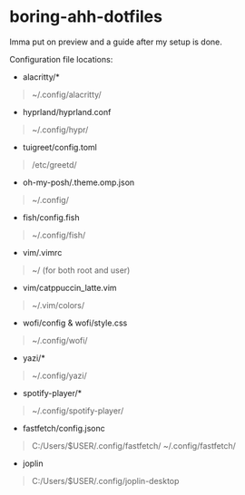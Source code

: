# boring-ahh-dotfiles
Imma put on preview and a guide after my setup is done.

Configuration file locations:

* alacritty/*
> ~/.config/alacritty/

* hyprland/hyprland.conf
> ~/.config/hypr/

* tuigreet/config.toml
> /etc/greetd/

* oh-my-posh/.theme.omp.json
> ~/.config/

* fish/config.fish
> ~/.config/fish/

* vim/.vimrc
> ~/ (for both root and user)

* vim/catppuccin_latte.vim
> ~/.vim/colors/

* wofi/config & wofi/style.css
> ~/.config/wofi/

* yazi/*
> ~/.config/yazi/

* spotify-player/*
> ~/.config/spotify-player/

* fastfetch/config.jsonc
> C:/Users/$USER/.config/fastfetch/
> ~/.config/fastfetch/

* joplin
> C:/Users/$USER/.config/joplin-desktop
 
